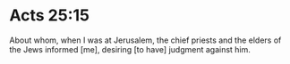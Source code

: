 # Acts 25:15

About whom, when I was at Jerusalem, the chief priests and the elders of the Jews informed [me], desiring [to have] judgment against him.